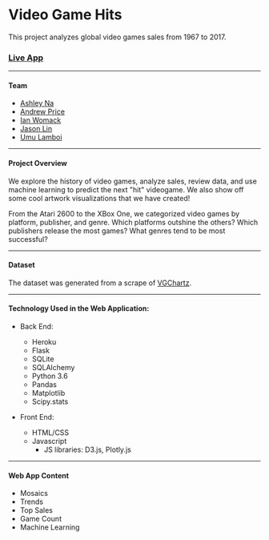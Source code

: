 # Video Game Hits 
This project analyzes global video games sales from 1967 to 2017. 

### [Live App](http://videogames-exploration.herokuapp.com/)

-----

#### Team
* [Ashley Na](https://github.com/ashleyna94/ashley-na)
* [Andrew Price](https://github.com/andrewprice-ut/andrew_repo)
* [Ian Womack](https://github.com/womackis)
* [Jason Lin](https://github.com/jjlliinn12)
* [Umu Lamboi](https://github.com/Umu2509)

-----

#### Project Overview 
We explore the history of video games, analyze sales, review data, and use machine learning to predict the next "hit" videogame. We also show off some cool artwork visualizations that we have created!

From the Atari 2600 to the XBox One, we categorized video games by platform, publisher, and genre. Which platforms outshine the others? Which publishers release the most games? What genres tend to be most successful? 

----- 

#### Dataset
The dataset was generated from a scrape of [VGChartz](http://www.vgchartz.com/).

-----

#### Technology Used in the Web Application:

* Back End: 
  * Heroku 
  * Flask
  * SQLite
  * SQLAlchemy
  * Python 3.6
  * Pandas 
  * Matplotlib
  * Scipy.stats

* Front End: 
  * HTML/CSS
  * Javascript
    * JS libraries: D3.js, Plotly.js

-----

#### Web App Content
* Mosaics 
* Trends 
* Top Sales 
* Game Count 
* Machine Learning 

